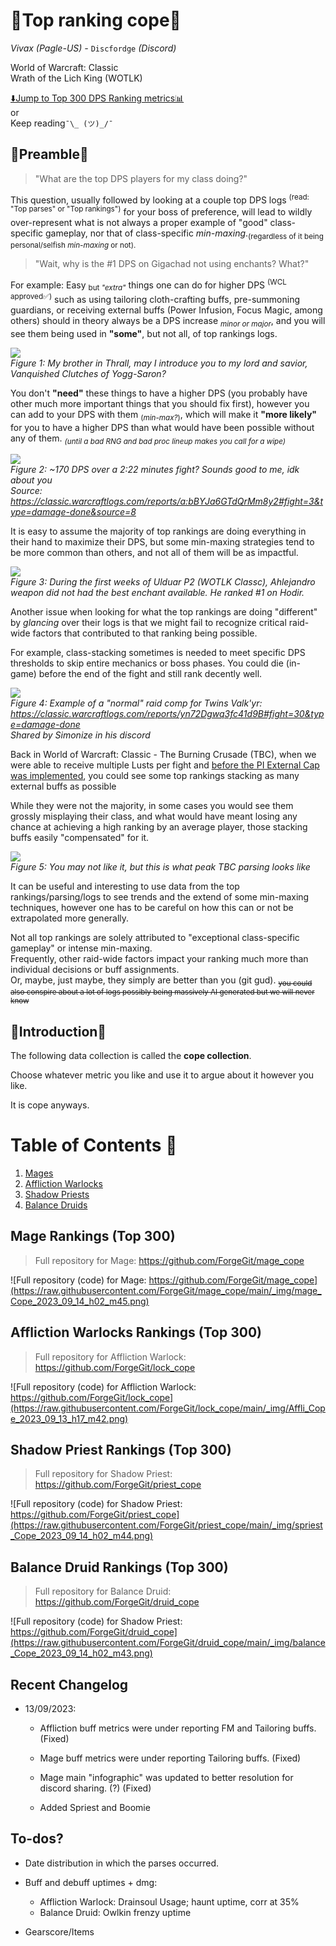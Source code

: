 # 🥇Top ranking cope🥇<br/>

_Vivax (Pagle-US) -_ `Discfordge` _(Discord)_

World of Warcraft: Classic<br />
Wrath of the Lich King (WOTLK)

[⬇️Jump to Top 300 DPS Ranking metrics📊](#table-of-contents-)<br/>
or<br/>
Keep reading`¯\_ (ツ)_/¯`

## 🥈Preamble🥈

> "What are the top DPS players for my class doing?"

This question, usually followed by looking at a couple top DPS logs <sup>(read: "Top parses" or "Top rankings")</sup> for your boss of preference, will lead to wildly over-represent what is not always a proper example of "good" class-specific gameplay, nor that of class-specific *min-maxing*.<sub>(regardless of it being personal/selfish *min-maxing* or not).</sub> 

> "Wait, why is the #1 DPS on Gigachad not using enchants? What?"

For example: Easy <sub>but *"extra"*</sub> things one can do for higher DPS <sup>(WCL approved✅)</sup> such as using tailoring cloth-crafting buffs, pre-summoning guardians, or receiving external buffs (Power Infusion, Focus Magic, among others) should in theory always be a DPS increase <sub>*minor or major*</sub>, and you will see them being used in **__"some"__**, but not all, of top rankings logs.

<img src="_img/tentacle_weave_resize.jpg" /><br />
*Figure 1: My brother in Thrall, may I introduce you to my lord and savior, Vanquished Clutches of Yogg-Saron?*

You don't **__"need"__** these things to have a higher DPS (you probably have other much more important things that you should fix first), however you can add to your DPS with them <sub>(*min-max?*)</sub>, which will make it **__"more likely"__** for you to have a higher DPS than what would have been possible without any of them. <sub>*(until a bad RNG and bad proc lineup makes you call for a wipe)*</sub>

<img src="_img/little_friends.jpg" /><br />
*Figure 2: ~170 DPS over a 2:22 minutes fight? Sounds good to me, idk about you<br />Source: https://classic.warcraftlogs.com/reports/a:bBYJa6GTdQrMm8y2#fight=3&type=damage-done&source=8*

It is easy to assume the majority of top rankings are doing everything in their hand to maximize their DPS, but some min-maxing strategies tend to be more common than others, and not all of them will be as impactful.

<img src="_img/ahlejandro_ulduar.png" /><br />
*Figure 3: During the first weeks of Ulduar P2 (WOTLK Classc), Ahlejandro weapon did not had the best enchant available. He ranked #1 on Hodir.*

Another issue when looking for what the top rankings are doing "different" by *glancing* over their logs is that we might fail to recognize critical raid-wide factors that contributed to that ranking being possible.

For example, class-stacking sometimes is needed to meet specific DPS thresholds to skip entire mechanics or boss phases. You could die (in-game) before the end of the fight and still rank decently well.

<img src="_img/rogue_stack_twins.png" /><br />
*Figure 4: Example of a "normal" raid comp for Twins Valk'yr: https://classic.warcraftlogs.com/reports/yn72Dgwq3fc41d9B#fight=30&type=damage-done<br/>Shared by Simonize in his discord*

Back in World of Warcraft: Classic - The Burning Crusade (TBC), when we were able to receive multiple Lusts per fight and [before the PI External Cap was implemented](https://articles.classic.warcraftlogs.com/news/classic-blog-externals-cap-and-more), you could see some top rankings stacking as many external buffs as possible

While they were not the majority, in some cases you would see them grossly misplaying their class, and what would have meant losing any chance at achieving a high ranking by an average player, those stacking buffs easily "compensated" for it. 

<img src="_img/externals_TBC.png" /><br />
*Figure 5: You may not like it, but this is what peak TBC parsing looks like*

It can be useful and interesting to use data from the top rankings/parsing/logs to see trends and the extend of some min-maxing techniques, however one has to be careful on how this can or not be extrapolated more generally.

Not all top rankings are solely attributed to "exceptional class-specific gameplay" or intense min-maxing.<br /> 
Frequently, other raid-wide factors impact your ranking much more than individual decisions or buff assignments.<br />
Or, maybe, just maybe, they simply are better than you (git gud).
<sub>~~you could also conspire about a lot of logs possibly being massively AI generated but we will never know~~</sub>

## 🥉Introduction🥉

The following data collection is called the **__cope collection__**.

Choose whatever metric you like and use it to argue about it however you like. 

It is cope anyways.

# Table of Contents 📜

1. [Mages](#mage-rankings-top-300)<br>
2. [Affliction Warlocks](#affliction-warlocks-rankings-top-300)<br>
3. [Shadow Priests](#shadow-priest-rankings-top-300)<br>
4. [Balance Druids](#balance-druid-rankings-top-300)<br>


## Mage Rankings (Top 300)

> Full repository for Mage: https://github.com/ForgeGit/mage_cope

![Full repository (code) for Mage: https://github.com/ForgeGit/mage_cope](https://raw.githubusercontent.com/ForgeGit/mage_cope/main/_img/mage_Cope_2023_09_14_h02_m45.png)

## Affliction Warlocks Rankings (Top 300)

> Full repository for Affliction Warlock: https://github.com/ForgeGit/lock_cope

![Full repository (code) for Affliction Warlock: https://github.com/ForgeGit/lock_cope](https://raw.githubusercontent.com/ForgeGit/lock_cope/main/_img/Affli_Cope_2023_09_13_h17_m42.png)


## Shadow Priest Rankings (Top 300)

> Full repository for Shadow Priest: https://github.com/ForgeGit/priest_cope

![Full repository (code) for Shadow Priest: https://github.com/ForgeGit/priest_cope](https://raw.githubusercontent.com/ForgeGit/priest_cope/main/_img/spriest_Cope_2023_09_14_h02_m44.png)


## Balance Druid Rankings (Top 300)

> Full repository for Balance Druid: https://github.com/ForgeGit/druid_cope

![Full repository (code) for Shadow Priest: https://github.com/ForgeGit/druid_cope](https://raw.githubusercontent.com/ForgeGit/druid_cope/main/_img/balance_Cope_2023_09_14_h02_m43.png)


## Recent Changelog

- 13/09/2023: 
    - Affliction buff metrics were under reporting FM and Tailoring buffs. (Fixed)
        
    - Mage buff metrics were under reporting Tailoring buffs. (Fixed)
        
    - Mage main "infographic" was updated to better resolution for discord sharing. (?) (Fixed)
        
    - Added Spriest and Boomie
        
## To-dos?

- Date distribution in which the parses occurred. 

- Buff and debuff uptimes + dmg:
    - Affliction Warlock: Drainsoul Usage; haunt uptime, corr at 35%
    - Balance Druid: Owlkin frenzy uptime   
    
- Gearscore/Items
